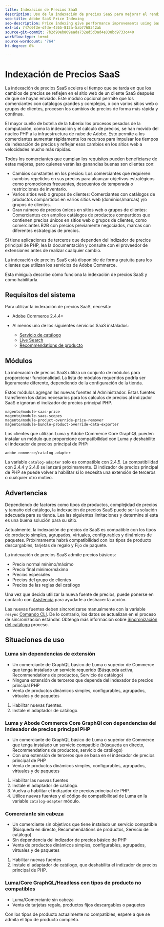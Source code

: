 ```yaml
---
title: Indexación de Precios SaaS
description: Uso de la indexación de precios SaaS para mejorar el rendimiento
seo-title: Adobe SaaS Price Indexing
seo-description: Price indexing give performance improvements using SaaS infrastructure
exl-id: 747c0f3e-dfde-4365-812a-5ab7768342ab
source-git-commit: 7b2d90eb809eada732ed5d3ad4e038bd9733c440
workflow-type: tm+mt
source-wordcount: '764'
ht-degree: 0%

---
```


# Indexación de Precios SaaS

La indexación de precios SaaS acelera el tiempo que se tarda en que los cambios de precios se reflejen en el sitio web de un cliente SaaS después de que se hayan enviado. Este módulo opcional permite que los comerciantes con catálogos grandes y complejos, o con varios sitios web o grupos de clientes, procesen los cambios de precios de forma más rápida y continua.

El mayor cuello de botella de la tubería: los procesos pesados de la computación, como la indexación y el cálculo de precios, se han movido del núcleo PHP a la infraestructura de nube de Adobe. Esto permite a los comerciantes aumentar rápidamente los recursos para impulsar los tiempos de indexación de precios y reflejar esos cambios en los sitios web a velocidades mucho más rápidas.

Todos los comerciantes que cumplan los requisitos pueden beneficiarse de estas mejoras, pero quienes verán las ganancias buenas son clientes con:

* Cambios constantes en los precios: Los comerciantes que requieren cambios repetidos en sus precios para alcanzar objetivos estratégicos como promociones frecuentes, descuentos de temporada o restricciones de inventario.
* Varios sitios web o grupos de clientes: Comerciantes con catálogos de productos compartidos en varios sitios web (dominios/marcas) y/o grupos de clientes.
* Gran número de precios únicos en sitios web o grupos de clientes: Comerciantes con amplios catálogos de productos compartidos que contienen precios únicos en sitios web o grupos de clientes, como comerciantes B2B con precios previamente negociados, marcas con diferentes estrategias de precios.

Si tiene aplicaciones de terceros que dependen del indizador de precios principal de PHP, lea la documentación y consulte con el proveedor de extensiones antes de realizar cualquier cambio.

La indexación de precios SaaS está disponible de forma gratuita para los clientes que utilizan los servicios de Adobe Commerce.

Esta miniguía describe cómo funciona la indexación de precios SaaS y cómo habilitarla.

## Requisitos del sistema

Para utilizar la indexación de precios SaaS, necesita:

* Adobe Commerce 2.4.4+
* Al menos uno de los siguientes servicios SaaS instalados:

   * [Servicio de catálogo](../catalog-service/overview.md)
   * [Live Search](../live-search/guide-overview.md)
   * [Recommendations de producto](../product-recommendations/guide-overview.md)

## Módulos

La indexación de precios SaaS utiliza un conjunto de módulos para proporcionar funcionalidad. La lista de módulos requeridos podría ser ligeramente diferente, dependiendo de la configuración de la tienda.

Estos módulos agregan las nuevas fuentes al Administrador. Estas fuentes transfieren los datos necesarios para los cálculos de precios al indizador SaaS e ignoran el indizador de precios principal PHP.

```
magento/module-saas-price
magento/module-saas-scopes
magento/module-product-override-price-remover
magento/module-bundle-product-override-data-exporter
```

Los clientes que utilizan Luma y Adobe Commerce Core GraphQL pueden instalar un módulo que proporcione compatibilidad con Luma y deshabilite el indexador de precios principal de PHP:

```
adobe-commerce/catalog-adapter
```

La variable `catalog-adapter` solo es compatible con 2.4.5. La compatibilidad con 2.4.4 y 2.4.6 se lanzará próximamente.
El indizador de precios principal de PHP se puede volver a habilitar si lo necesita una extensión de terceros o cualquier otro motivo.

## Advertencias

Dependiendo de factores como tipos de productos, complejidad de precios y tamaño del catálogo, la indexación de precios SaaS puede ser la solución adecuada para su tienda. Lea las siguientes limitaciones y determine si esta es una buena solución para su sitio.

Actualmente, la indexación de precios de SaaS es compatible con los tipos de producto simples, agrupados, virtuales, configurables y dinámicos de paquetes.
Próximamente habrá compatibilidad con los tipos de producto descargables, tarjetas de regalo y Fijo de paquete.

La indexación de precios SaaS admite precios básicos:

* Precio normal mínimo/máximo
* Precio final mínimo/máximo
* Precios especiales
* Precios del grupo de clientes
* Precios de las reglas del catálogo

Una vez que decida utilizar la nueva fuente de precios, puede ponerse en contacto con [Asistencia](https://experienceleague.adobe.com/docs/commerce-knowledge-base/kb/help-center-guide/magento-help-center-user-guide.html) para ayudarle a deshacer la acción.

Las nuevas fuentes deben sincronizarse manualmente con la variable `resync` [Comando CLI](https://experienceleague.adobe.com/docs/commerce-merchant-services/user-guides/data-services/catalog-sync.html#resynccmdline). De lo contrario, los datos se actualizan en el proceso de sincronización estándar. Obtenga más información sobre [Sincronización del catálogo](../landing/catalog-sync.md) proceso.

## Situaciones de uso

### Luma sin dependencias de extensión

* Un comerciante de GraphQL básico de Luma o superior de Commerce que tenga instalado un servicio requerido (Búsqueda activa, Recommendations de productos, Servicio de catálogo)
* Ninguna extensión de terceros que dependa del indexador de precios principal PHP
* Venta de productos dinámicos simples, configurables, agrupados, virtuales y de paquetes

1. Habilitar nuevas fuentes.
1. Instale el adaptador de catálogo.

### Luma y Abode Commerce Core GraphQl con dependencias del indexador de precios principal PHP

* Un comerciante de GraphQL básico de Luma o superior de Commerce que tenga instalado un servicio compatible (búsqueda en directo, Recommendations de productos, servicio de catálogo)
* Con una extensión de terceros que se basa en el indexador de precios principal de PHP
* Venta de productos dinámicos simples, configurables, agrupados, virtuales y de paquetes

1. Habilitar las nuevas fuentes
1. Instale el adaptador de catálogo.
1. Vuelva a habilitar el indizador de precios principal de PHP.
1. Utilice nuevas fuentes y el código de compatibilidad de Luma en la variable `catalog-adapter` módulo.

### Comerciante sin cabeza

* Un comerciante sin objetivos que tiene instalado un servicio compatible (Búsqueda en directo, Recommendations de productos, Servicio de catálogo)
* Sin dependencia del indizador de precios básico de PHP
* Venta de productos dinámicos simples, configurables, agrupados, virtuales y de paquetes

1. Habilitar nuevas fuentes
1. Instale el adaptador de catálogo, que deshabilita el indizador de precios principal de PHP.

### Luma/Core GraphQL/Headless con tipos de producto no compatibles

* Luma/Comerciante sin cabeza
* Venta de tarjetas regalo, productos fijos descargables o paquetes

Con los tipos de producto actualmente no compatibles, espere a que se admita el tipo de producto completo.
